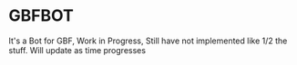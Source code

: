 # GBFBOT
It's a Bot for GBF, Work in Progress, Still have not implemented like 1/2 the stuff. Will update as time progresses
